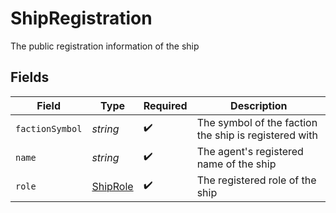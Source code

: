 # ShipRegistration

The public registration information of the ship


## Fields

| Field                                                 | Type                                                  | Required                                              | Description                                           |
| ----------------------------------------------------- | ----------------------------------------------------- | ----------------------------------------------------- | ----------------------------------------------------- |
| `factionSymbol`                                       | *string*                                              | :heavy_check_mark:                                    | The symbol of the faction the ship is registered with |
| `name`                                                | *string*                                              | :heavy_check_mark:                                    | The agent's registered name of the ship               |
| `role`                                                | [ShipRole](../../models/shared/shiprole.md)           | :heavy_check_mark:                                    | The registered role of the ship                       |